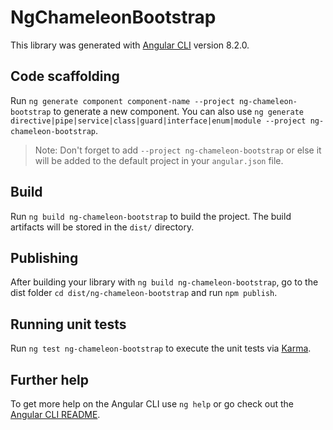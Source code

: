 # NgChameleonBootstrap

This library was generated with [Angular CLI](https://github.com/angular/angular-cli) version 8.2.0.

## Code scaffolding

Run `ng generate component component-name --project ng-chameleon-bootstrap` to generate a new component. You can also use `ng generate directive|pipe|service|class|guard|interface|enum|module --project ng-chameleon-bootstrap`.
> Note: Don't forget to add `--project ng-chameleon-bootstrap` or else it will be added to the default project in your `angular.json` file. 

## Build

Run `ng build ng-chameleon-bootstrap` to build the project. The build artifacts will be stored in the `dist/` directory.

## Publishing

After building your library with `ng build ng-chameleon-bootstrap`, go to the dist folder `cd dist/ng-chameleon-bootstrap` and run `npm publish`.

## Running unit tests

Run `ng test ng-chameleon-bootstrap` to execute the unit tests via [Karma](https://karma-runner.github.io).

## Further help

To get more help on the Angular CLI use `ng help` or go check out the [Angular CLI README](https://github.com/angular/angular-cli/blob/master/README.md).
